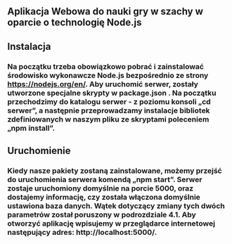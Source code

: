﻿## Aplikacja Webowa do nauki gry w szachy w oparcie o technologię Node.js
 
## Instalacja

### Na początku trzeba obowiązkowo pobrać i zainstalować środowisko wykonawcze Node.js bezpośrednio ze strony https://nodejs.org/en/. Aby uruchomić serwer, zostały utworzone specjalne skrypty w package.json . Na początku przechodzimy do katalogu serwer - z poziomu konsoli „cd serwer”, a następnie przeprowadzamy instalacje bibliotek zdefiniowanych w naszym pliku ze skryptami poleceniem „npm install”.

## Uruchomienie

### Kiedy nasze pakiety zostaną zainstalowane, możemy przejść do uruchomienia serwera komendą „npm start”. Serwer zostaje uruchomiony domyślnie na porcie 5000, oraz dostajemy informację, czy została włączona domyślnie ustawiona baza danych. Wątek dotyczący zmiany tych dwóch parametrów został poruszony w podrozdziale 4.1. Aby otworzyć aplikację wpisujemy w przeglądarce internetowej następujący adres: http://localhost:5000/.
